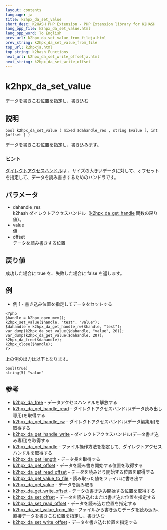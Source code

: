 ```yaml
---
layout: contents
language: ja
title: k2hpx_da_set_value
short_desc: K2HASH PHP Extension - PHP Extension library for K2HASH
lang_opp_file: k2hpx_da_set_value.html
lang_opp_word: To English
prev_url: k2hpx_da_set_value_from_fileja.html
prev_string: k2hpx_da_set_value_from_file
top_url: k2hpxja.html
top_string: k2hash Functions
next_url: k2hpx_da_set_write_offsetja.html
next_string: k2hpx_da_set_write_offset
---
```


# k2hpx_da_set_value
データを書きこむ位置を指定し、書き込む

## 説明
```
bool k2hpx_da_set_value ( mixed $dahandle_res , string $value [, int $offset ] )
```
データを書きこむ位置を指定し、書き込みます。 

### ヒント
[ダイレクトアクセスハンドル](https://k2hash.antpick.ax/developerja.html#DIRECTACCESS)は 、サイズの大きいデータに対して、オフセットを指定して、データを読み書きするためのハンドラです。 

## パラメータ
- dahandle_res  
k2hash ダイレクトアクセスハンドル（[k2hpx_da_get_handle](k2hpx_da_get_handleja.html) 関数の戻り値）。
- value  
値
- offset  
データを読み書きする位置

## 戻り値
成功した場合に true を、失敗した場合に false を返します。 

## 例
- 例 1 - 書き込み位置を指定してデータをセットする
```
<?php
$handle = k2hpx_open_mem();
k2hpx_set_value($handle, "test", "value");
$dahandle = k2hpx_da_get_handle_rw($handle, "test");
var_dump(k2hpx_da_set_value($dahandle, "value", 20));
var_dump(k2hpx_da_get_value($dahandle, 20));
k2hpx_da_free($dahandle);
k2hpx_close($handle);
?>
```
上の例の出力は以下となります。
```
bool(true)
string(5) "value"
```

## 参考
- [k2hpx_da_free](k2hpx_da_freeja.html) - データアクセスハンドルを解放する
- [k2hpx_da_get_handle_read](k2hpx_da_get_handle_readja.html) - ダイレクトアクセスハンドル(データ読み出し専用)を取得する
- [k2hpx_da_get_handle_rw](k2hpx_da_get_handle_rwja.html) - ダイレクトアクセスハンドル(データ編集用)を取得する
- [k2hpx_da_get_handle_write](k2hpx_da_get_handle_writeja.html) - ダイレクトアクセスハンドル(データ書き込み専用)を取得する
- [k2hpx_da_get_handle](k2hpx_da_get_handleja.html) - ファイル操作方法を指定して、ダイレクトアクセスハンドルを取得する
- [k2hpx_da_get_length](k2hpx_da_get_lengthja.html) - データ長を取得する
- [k2hpx_da_get_offset](k2hpx_da_get_offsetja.html) - データを読み書き開始する位置を取得する
- [k2hpx_da_get_read_offset](k2hpx_da_get_read_offsetja.html) - データを読みとり開始する位置を取得する
- [k2hpx_da_get_value_to_file](k2hpx_da_get_value_to_fileja.html) - 読み取った値をファイルに書き出す
- [k2hpx_da_get_value](k2hpx_da_get_valueja.html) - データを読み取る
- [k2hpx_da_get_write_offset](k2hpx_da_get_write_offsetja.html) - データの書き込み開始する位置を取得する
- [k2hpx_da_set_offset](k2hpx_da_set_offsetja.html) - データを読み込むまたは書き込む位置を指定する
- [k2hpx_da_set_read_offset](k2hpx_da_set_read_offsetja.html) - データを読み込む位置を指定する
- [k2hpx_da_set_value_from_file](k2hpx_da_set_value_from_fileja.html) - ファイルから書き込むデータを読み込み、直接データを書きこむ位置を指定し、書き込む
- [k2hpx_da_set_write_offset](k2hpx_da_set_write_offsetja.html) - データを書き込む位置を指定する

